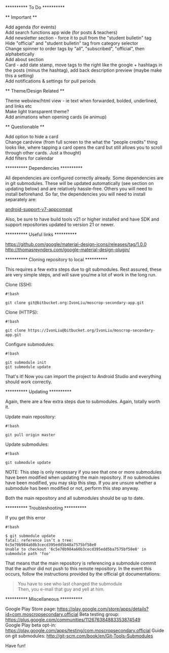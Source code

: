 ********** To Do **********

** Important **

Add agenda (for events)  
Add search functions app wide (for posts & teachers)  
Add newsletter section - force it to pull from the "student bulletin" tag  
Hide "official" and "student bulletin" tag from category selector  
Change spinner to order tags by "all", "subscribed", "official", then alphabetically  
Add about section  
Card - add date stamp, move tags to the right like the google + hashtags in the posts (minus the hashtag), add back description preview (maybe make this a setting)  
Add notifications & settings for pull periods

** Theme/Design Related **

Theme webview/html view - ie text when forwarded, bolded, underlined, and links etc  
Make light transparent theme?  
Add animations when opening cards (ie animup)

** Questionable **

Add option to hide a card  
Change cardview (from full screen to the what the "people credits" thing looks like, where tapping a card opens the card but still allows you to scroll through other cards. Just a thought)  
Add filters for calendar

********** Dependencies **********

All dependencies are configured correctly already. Some dependencies are in git submodules. These will be updated automatically (see section on updating below) and are relatively hassle-free. Others you will need to install beforehand. So far, the dependencies you will need to install separately are:

[android-support-v7-appcompat](https://developer.android.com/tools/support-library/setup.html)

Also, be sure to have build tools v21 or higher installed and have SDK and support repositories updated to version 21 or newer.

********** Useful links **********

https://github.com/google/material-design-icons/releases/tag/1.0.0
http://thomasreynders.com/google-material-design-plugin/

********** Cloning repository to local **********

This requires a few extra steps due to git submodules. Rest assured, these are very simple steps, and will save you/me a lot of work in the long run.

Clone (SSH):

```
#!bash

git clone git@bitbucket.org:IvonLiu/moscrop-secondary-app.git
```

Clone (HTTPS):

```
#!bash

git clone https://IvonLiu@bitbucket.org/IvonLiu/moscrop-secondary-app.git
```

Configure submodules:

```
#!bash

git submodule init
git submodule update
```

That's it! Now you can import the project to Android Studio and everything should work correctly. 

********** Updating **********

Again, there are a few extra steps due to submodules. Again, totally worth it.

Update main repository:

```
#!bash

git pull origin master
```

Update submodules:

```
#!bash

git submodule update
```

NOTE: This step is only necessary if you see that one or more submodules have been modified when updating the main repository. If no submodules have been modified, you may skip this step. If you are unsure whether a submodule has been modified or not, perform this step anyway. 

Both the main repository and all submodules should be up to date.

********** Troubleshooting **********

If you get this error

```
#!bash

$ git submodule update
fatal: reference isn’t a tree: 6c5e70b984a60b3cecd395edd5b48a7575bf58e0
Unable to checkout '6c5e70b984a60b3cecd395edd5ba7575bf58e0' in submodule path 'foo'
```

That means that the main repository is referencing a submodule commit that the author did not push to this remote repository. In the event this occurs, follow the instructions provided by the official git documentations:

> You have to see who last changed the submodule  
> Then, you e-mail that guy and yell at him.

********** Miscellaneous **********

Google Play Store page: https://play.google.com/store/apps/details?id=com.moscropsecondary.official
Beta testing group: https://plus.google.com/communities/112676384883353874549  
Google Play beta opt-in: https://play.google.com/apps/testing/com.moscropsecondary.official
Guide on git submodules: http://git-scm.com/book/en/Git-Tools-Submodules

Have fun!
